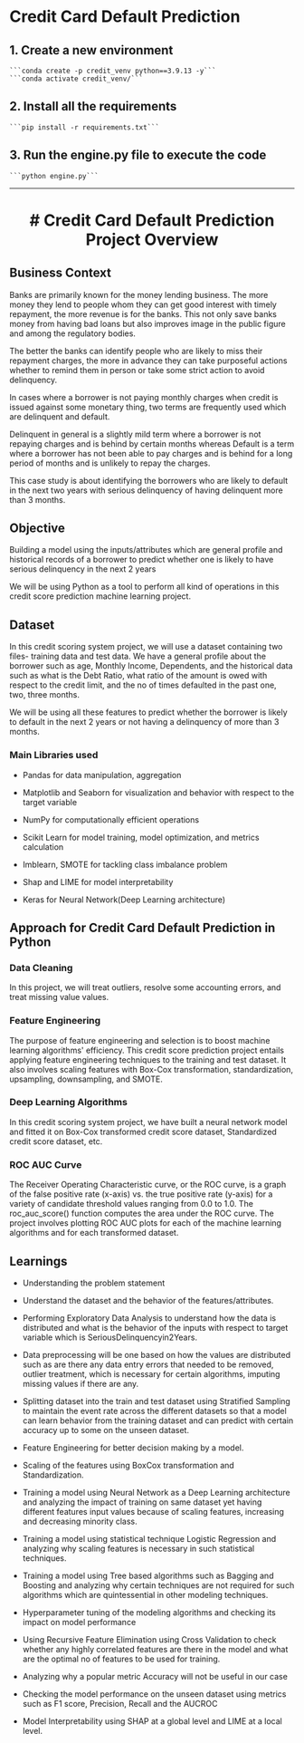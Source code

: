 # Credit Card Default Prediction

## 1. Create a new environment

    ```conda create -p credit_venv python==3.9.13 -y```
    ```conda activate credit_venv/```

## 2. Install all the requirements

    ```pip install -r requirements.txt```

## 3. Run the engine.py file to execute the code

    ```python engine.py```
    
* **

<h1 align="center"># Credit Card Default Prediction Project Overview</h1>

## Business Context
Banks are primarily known for the money lending business. The more money they lend to people whom they can get good interest with timely repayment, the more revenue is for the banks. This not only save banks money from having bad loans but also improves image in the public figure and among the regulatory bodies.


The better the banks can identify people who are likely to miss their repayment charges, the more in advance they can take purposeful actions whether to remind them in person or take some strict action to avoid delinquency.


In cases where a borrower is not paying monthly charges when credit is issued against some monetary thing, two terms are frequently used which are delinquent and default.


Delinquent in general is a slightly mild term where a borrower is not repaying charges and is behind by certain months whereas Default is a term where a borrower has not been able to pay charges and is behind for a long period of months and is unlikely to repay the charges.


This case study is about identifying the borrowers who are likely to default in the next two years with serious delinquency of having delinquent more than 3 months.
 

## Objective
Building a model using the inputs/attributes which are general profile and historical records of a borrower to predict whether one is likely to have serious delinquency in the next 2 years

We will be using Python as a tool to perform all kind of operations in this credit score prediction machine learning project. 

## Dataset
In this credit scoring system project, we will use a dataset containing two files- training data and test data. We have a general profile about the borrower such as age, Monthly Income, Dependents, and the historical data such as what is the Debt Ratio, what ratio of the amount is owed with respect to the credit limit, and the no of times defaulted in the past one, two, three months.

We will be using all these features to predict whether the borrower is likely to default in the next 2 years or not having a delinquency of more than 3 months.

### Main Libraries used
- Pandas for data manipulation, aggregation

- Matplotlib and Seaborn for visualization and behavior with respect to the target variable

- NumPy for computationally efficient operations

- Scikit Learn for model training, model optimization, and metrics calculation

- Imblearn, SMOTE for tackling class imbalance problem

- Shap and LIME for model interpretability

- Keras for Neural Network(Deep Learning architecture)

## Approach for Credit Card Default Prediction in Python

### Data Cleaning

In this project, we will treat outliers, resolve some accounting errors, and treat missing value values.

### Feature Engineering

The purpose of feature engineering and selection is to boost machine learning algorithms' efficiency. 
This credit score prediction project entails applying feature engineering techniques to the training and test dataset. It also involves scaling features with Box-Cox transformation, standardization, upsampling, downsampling, and SMOTE.

### Deep Learning Algorithms

In this credit scoring system project, we have built a neural network model and fitted it on Box-Cox transformed credit score dataset, Standardized credit score dataset, etc.

### ROC AUC Curve

The Receiver Operating Characteristic curve, or the ROC curve, is a graph of the false positive rate (x-axis) vs. the true positive rate (y-axis) for a variety of candidate threshold values ranging from 0.0 to 1.0. The roc_auc_score() function computes the area under the ROC curve. The project involves plotting ROC AUC plots for each of the machine learning algorithms and for each transformed dataset.


## Learnings

- Understanding the problem statement

- Understand the dataset and the behavior of the features/attributes.

- Performing Exploratory Data Analysis to understand how the data is distributed and what is the behavior of the inputs with respect to target variable which is SeriousDelinquencyin2Years.

- Data preprocessing will be one based on how the values are distributed such as are there any data entry errors that needed to be removed, outlier treatment, which is necessary for certain algorithms, imputing missing values if there are any.

- Splitting dataset into the train and test dataset using Stratified Sampling to maintain the event rate across the different datasets so that a model can learn behavior from the training dataset and can predict with certain accuracy up to some on the unseen dataset.

- Feature Engineering for better decision making by a model.

- Scaling of the features using BoxCox transformation and Standardization.

- Training a model using Neural Network as a Deep Learning architecture and analyzing the impact of training on same dataset yet having different features input values because of scaling features, increasing and decreasing minority class.

- Training a model using statistical technique Logistic Regression and analyzing why scaling features is necessary in such statistical techniques.

- Training a model using Tree based algorithms such as Bagging and Boosting and analyzing why certain techniques are not required for such algorithms which are quintessential in other modeling techniques. 

- Hyperparameter tuning of the modeling algorithms and checking its impact on model performance

- Using Recursive Feature Elimination using Cross Validation to check whether any highly correlated features are there in the model and what are the optimal no of features to be used for training.

- Analyzing why a popular metric Accuracy will not be useful in our case

- Checking the model performance on the unseen dataset using metrics such as F1 score, Precision, Recall and the AUCROC

- Model Interpretability using SHAP at a global level and LIME at a local level.
